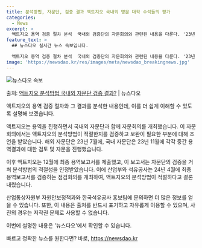 ```yaml
---
title: 분석방법, 자문단, 검증 결과 액트지오 국내외 명문 대학 수석들의 평가
categories:
  - News
excerpt: >
  액트지오 용역 검증 절차 분석  국내외 검증단의 자문회의와 관련된 내용을 다룬다. '23년 11월 마지막 자…
feature_text: >
  ## 뉴스다오 실시간 뉴스 속보입니다.

  액트지오 용역 검증 절차 분석  국내외 검증단의 자문회의와 관련된 내용을 다룬다. '23년 11월 마지막 자…
image: 'https://newsdao.kr/res/images/meta/newsdao_breakingnews.jpg'
---
```


![뉴스다오 속보](https://newsdao.kr/res/images/meta/newsdao_breakingnews.jpg)

<p>출처: <a href="https://newsdao.kr/4206" rel="dofollow">액트지오 분석방법 국내외 자문단 검증 결과?</a> | 뉴스다오</p>

액트지오의 용역 검증 절차와 그 결과를 분석한 내용인데, 이를 더 쉽게 이해할 수 있도록 설명해 보겠습니다.

액트지오는 용역을 진행하면서 국내외 자문단과 함께 자문회의를 개최했습니다. 이 자문회의에서는 액트지오의 분석방법이 적절한지를 검증하고 보완이 필요한 부분에 대해 조언을 받았습니다. 해외 자문단은 23년 7월에, 국내 자문단은 23년 11월에 각각 중간 용역결과에 대한 검토 및 자문을 진행했습니다.

이후 액트지오는 12월에 최종 용역보고서를 제출했고, 이 보고서는 자문단의 검증을 거쳐 분석방법의 적절성을 인정받았습니다. 이에 산업부와 석유공사는 24년 4월에 최종 용역보고서를 검증하는 점검회의를 개최하여, 액트지오의 분석방법이 적절하다고 결론 내렸습니다.

산업통상자원부 자원안보정책과와 한국석유공사 홍보팀에 문의하면 더 많은 정보를 얻을 수 있습니다. 또한, 이 내용은 출처를 반드시 표기하고 자유롭게 이용할 수 있으며, 사진의 경우는 저작권 문제로 사용할 수 없습니다.

이번에 설명한 내용은 '뉴스다오'에서 확인할 수 있습니다. 

빠르고 정확한 뉴스를 원한다면? 바로, <a href="https://newsdao.kr" rel="dofollow">https://newsdao.kr</a>


